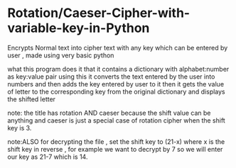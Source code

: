 # Rotation/Caeser-Cipher-with-variable-key-in-Python
Encrypts Normal text into cipher text with any key which can be entered by user , made using very basic python

what this program does it that it contains a dictionary with alphabet:number as key:value pair 
using this it converts the text entered by the user into numbers and then adds the key entered by user to it 
then it gets the value of letter to the corresponding key from the original dictionary and displays the shifted letter

note: the title has rotation AND caeser because the shift value can be anything and caeser is just a special case of rotation cipher when the shift key is 3.


note:ALSO for decrypting the file , set the shift key to (21-x) where x is the shift key in reverse , for example we want to decrypt by 7 so we will enter our key as 21-7 which is 14.
